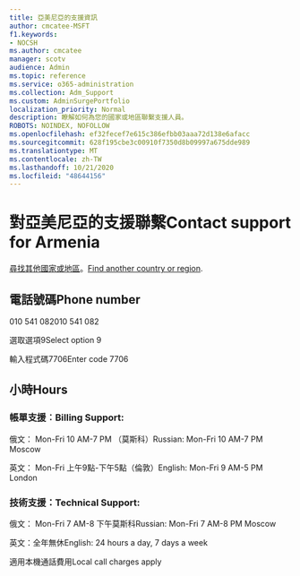 ```yaml
---
title: 亞美尼亞的支援資訊
author: cmcatee-MSFT
f1.keywords:
- NOCSH
ms.author: cmcatee
manager: scotv
audience: Admin
ms.topic: reference
ms.service: o365-administration
ms.collection: Adm_Support
ms.custom: AdminSurgePortfolio
localization_priority: Normal
description: 瞭解如何為您的國家或地區聯繫支援人員。
ROBOTS: NOINDEX, NOFOLLOW
ms.openlocfilehash: ef32fecef7e615c386efbb03aaa72d138e6afacc
ms.sourcegitcommit: 628f195cbe3c00910f7350d8b09997a675dde989
ms.translationtype: MT
ms.contentlocale: zh-TW
ms.lasthandoff: 10/21/2020
ms.locfileid: "48644156"
---
```

# <a name="contact-support-for-armenia"></a><span data-ttu-id="91318-103">對亞美尼亞的支援聯繫</span><span class="sxs-lookup"><span data-stu-id="91318-103">Contact support for Armenia</span></span>

<span data-ttu-id="91318-104">[尋找其他國家或地區](../contact-support-for-business-products.md)。</span><span class="sxs-lookup"><span data-stu-id="91318-104">[Find another country or region](../contact-support-for-business-products.md).</span></span>

## <a name="phone-number"></a><span data-ttu-id="91318-105">電話號碼</span><span class="sxs-lookup"><span data-stu-id="91318-105">Phone number</span></span>
<span data-ttu-id="91318-106">010 541 082</span><span class="sxs-lookup"><span data-stu-id="91318-106">010 541 082</span></span>

<span data-ttu-id="91318-107">選取選項9</span><span class="sxs-lookup"><span data-stu-id="91318-107">Select option 9</span></span>

<span data-ttu-id="91318-108">輸入程式碼7706</span><span class="sxs-lookup"><span data-stu-id="91318-108">Enter code 7706</span></span>

## <a name="hours"></a><span data-ttu-id="91318-109">小時</span><span class="sxs-lookup"><span data-stu-id="91318-109">Hours</span></span>
### <a name="billing-support"></a><span data-ttu-id="91318-110">帳單支援︰</span><span class="sxs-lookup"><span data-stu-id="91318-110">Billing Support:</span></span>

<span data-ttu-id="91318-111">俄文： Mon-Fri 10 AM-7 PM （莫斯科）</span><span class="sxs-lookup"><span data-stu-id="91318-111">Russian: Mon-Fri 10 AM-7 PM Moscow</span></span>

<span data-ttu-id="91318-112">英文： Mon-Fri 上午9點-下午5點（倫敦）</span><span class="sxs-lookup"><span data-stu-id="91318-112">English: Mon-Fri 9 AM-5 PM London</span></span>

### <a name="technical-support"></a><span data-ttu-id="91318-113">技術支援：</span><span class="sxs-lookup"><span data-stu-id="91318-113">Technical Support:</span></span>

<span data-ttu-id="91318-114">俄文： Mon-Fri 7 AM-8 下午莫斯科</span><span class="sxs-lookup"><span data-stu-id="91318-114">Russian: Mon-Fri 7 AM-8 PM Moscow</span></span>

<span data-ttu-id="91318-115">英文：全年無休</span><span class="sxs-lookup"><span data-stu-id="91318-115">English: 24 hours a day, 7 days a week</span></span>

<span data-ttu-id="91318-116">適用本機通話費用</span><span class="sxs-lookup"><span data-stu-id="91318-116">Local call charges apply</span></span>
